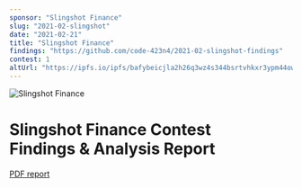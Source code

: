 ```yaml
---
sponsor: "Slingshot Finance"
slug: "2021-02-slingshot"
date: "2021-02-21"
title: "Slingshot Finance"
findings: "https://github.com/code-423n4/2021-02-slingshot-findings"
contest: 1
altUrl: "https://ipfs.io/ipfs/bafybeicjla2h26q3wz4s344bsrtvhkxr3ypm44owvrzyorb2t6tcptlmem/C4%20Slingshot%20report.pdf"
---
```


![Slingshot Finance](/images/orgs/slingshot.jpg)

# Slingshot Finance Contest<br/>Findings & Analysis Report

[PDF report](https://ipfs.io/ipfs/bafybeicjla2h26q3wz4s344bsrtvhkxr3ypm44owvrzyorb2t6tcptlmem/C4%20Slingshot%20report.pdf)
